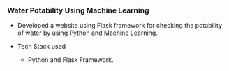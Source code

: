 ### Water Potability Using Machine Learning

- Developed a website using Flask framework for checking the potability of water by using Python and Machine Learning.

- Tech Stack used
    - Python and Flask Framework.
